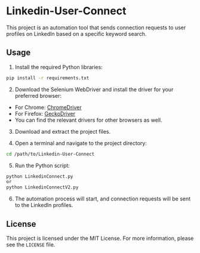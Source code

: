 # Linkedin-User-Connect

This project is an automation tool that sends connection requests to user profiles on LinkedIn based on a specific keyword search.

## Usage

1. Install the required Python libraries:
```bash
pip install -r requirements.txt
```
2. Download the Selenium WebDriver and install the driver for your preferred browser:
- For Chrome: [ChromeDriver](https://chromedriver.chromium.org/downloads)
- For Firefox: [GeckoDriver](https://github.com/mozilla/geckodriver/)
- You can find the relevant drivers for other browsers as well.

3. Download and extract the project files.

4. Open a terminal and navigate to the project directory:
 ```bash
cd /path/to/Linkedin-User-Connect
```
5. Run the Python script:
```bash
python LinkedinConnect.py
or
python LinkedinConnectV2.py
```
6. The automation process will start, and connection requests will be sent to the LinkedIn profiles.

## License

This project is licensed under the MIT License. For more information, please see the `LICENSE` file.
